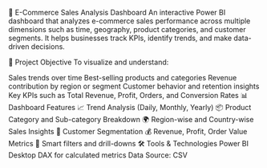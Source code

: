 
🛒 E-Commerce Sales Analysis Dashboard
An interactive Power BI dashboard that analyzes e-commerce sales performance across multiple dimensions such as time, geography, product categories, and customer segments. It helps businesses track KPIs, identify trends, and make data-driven decisions.

📌 Project Objective
To visualize and understand:

Sales trends over time
Best-selling products and categories
Revenue contribution by region or segment
Customer behavior and retention insights
Key KPIs such as Total Revenue, Profit, Orders, and Conversion Rates
📊 Dashboard Features
📈 Trend Analysis (Daily, Monthly, Yearly)
📦 Product Category and Sub-category Breakdown
🌍 Region-wise and Country-wise Sales Insights
👤 Customer Segmentation
💰 Revenue, Profit, Order Value Metrics
🧠 Smart filters and drill-downs
🛠 Tools & Technologies
Power BI Desktop
DAX for calculated metrics
Data Source: CSV
